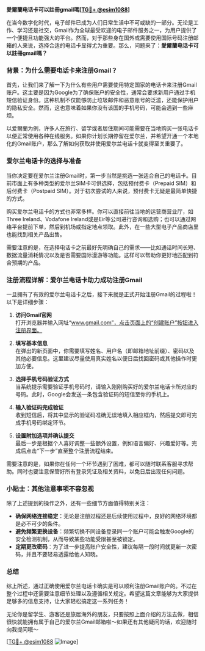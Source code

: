**愛爾蘭电话卡可以註冊gmail嗎[[TG💪+ @esim1088](https://t.me/s/esim1088)]**

在当今数字化时代，电子邮件已成为人们日常生活中不可或缺的一部分。无论是工作、学习还是社交，Gmail作为全球最受欢迎的电子邮件服务之一，为用户提供了一个便捷且功能强大的平台。然而，对于那些身在国外或需要使用国际号码注册邮箱的人来说，选择合适的电话卡显得尤为重要。那么，问题来了：**愛爾蘭电话卡可以註冊gmail嗎？**

### 背景：为什么需要电话卡来注册Gmail？

首先，让我们来了解一下为什么有些用户需要使用特定国家的电话卡来注册Gmail账户。这主要是因为Google为了确保账户的安全性，通常会要求新用户通过手机短信验证身份。这种机制不仅能够防止垃圾邮件和恶意账号的泛滥，还能保护用户的隐私安全。然而，这也意味着如果你没有该国的手机号码，可能会遇到一些麻烦。

以爱爾蘭为例，许多人在旅行、留学或者居住期间可能需要在当地购买一张电话卡以便正常使用各种在线服务。如果你计划长期停留在爱尔兰，并希望开通一个本地化的Gmail账户，那么了解如何获取并使用爱尔兰电话卡就变得至关重要了。

### 爱尔兰电话卡的选择与准备

当你决定要在爱尔兰注册Gmail时，第一步当然是挑选一张适合自己的电话卡。目前市面上有多种类型的爱尔兰SIM卡可供选择，包括预付费卡（Prepaid SIM）和后付费卡（Postpaid SIM）。对于初次尝试的人来说，预付费卡无疑是最简单快捷的方式。

购买爱尔兰电话卡的方式也非常多样。你可以直接前往当地的运营商营业厅，如Three Ireland、Vodafone Ireland或是Eir等公司进行咨询和选购；也可以通过网络平台提前下单，然后到机场或指定地点领取。此外，在一些大型电子产品商店里也能找到相关产品出售。

需要注意的是，在选择电话卡之前最好先明确自己的需求——比如通话时间长短、数据流量消耗情况以及是否需要国际漫游等功能。这样可以帮助你更好地匹配到符合预期的产品。

### 注册流程详解：爱尔兰电话卡助力成功注册Gmail

一旦拥有了有效的爱尔兰电话卡之后，接下来就是正式开始注册Gmail的过程啦！以下是详细步骤：

1. **访问Gmail官网**  
   打开浏览器并输入网址“www.gmail.com”，点击页面上的“创建账户”按钮进入注册界面。

2. **填写基本信息**  
   在弹出的新页面中，你需要填写姓名、用户名（即邮箱地址前缀）、密码以及其他必要信息。这里建议尽量使用真实姓名以便日后找回密码或其他操作时更加方便。

3. **选择手机号码验证方式**  
   当系统提示需要验证手机号码时，请输入刚刚购买好的爱尔兰电话卡所对应的号码。此时，Google会发送一条包含验证码的短信至你的手机上。

4. **输入验证码完成验证**  
   收到短信后，将其中显示的验证码准确无误地填入相应框内，然后提交即可完成手机号码绑定环节。

5. **设置附加选项并确认提交**  
   最后一步是根据个人喜好调整一些额外设置，例如语言偏好、兴趣爱好等。完成后点击“下一步”直至整个注册流程结束。

需要注意的是，如果你在任何一个环节遇到了困难，都可以随时联系客服寻求帮助。同时也要注意保管好所有登录凭证及相关资料，以免日后出现任何问题。

### 小贴士：其他注意事项不容忽视

除了上述提到的操作之外，还有一些细节方面值得特别关注：

- **确保网络连接稳定**：无论是注册过程还是后续使用过程中，良好的网络环境都是必不可少的条件。
- **避免频繁更换设备**：频繁切换不同设备登录同一个账户可能会触发Google的安全检测机制，从而导致某些功能受限甚至被锁定。
- **定期更改密码**：为了进一步提高账户安全性，建议每隔一段时间就更新一次密码，并且不要轻易透露给他人知晓。

### 总结

综上所述，通过正确使用爱尔兰电话卡确实是可以顺利注册Gmail账户的。不过在整个过程中还需要注意细节处理以及遵循相关规定。希望这篇文章能够为大家提供足够多的信息支持，让大家轻松搞定这一系列任务！

无论你是留学生、游客还是旅居海外的朋友，只要按照上面介绍的方法去做，相信很快就能拥有属于自己的爱尔兰Gmail邮箱啦～如果还有其他疑问的话，欢迎随时向我提问哦～

[[TG💪+ @esim1088](https://t.me/s/esim1088) ![Image](https://i.postimg.cc/4NQfJmqS/Snipaste-2025-05-13-00-14-12.png)]